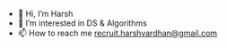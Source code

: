 - 👋 Hi, I’m Harsh
- 👀 I’m interested in DS & Algorithms 
- 📫 How to reach me recruit.harshvardhan@gmail.com


